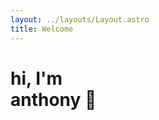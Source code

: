 ```yaml
---
layout: ../layouts/Layout.astro
title: Welcome
---
```

<!-- Markdown Preview - https://dillinger.io/ -->

<h1 className="mb-2 font-mono text-4xl text-gray-100 md:text-6xl">
    hi, I&apos;m <br className="block md:hidden" />
    <span className="relative">
        <span className="h-20 pt-2 overflow-x-hidden whitespace-nowrap text-brand-accent">
            anthony <span className="text-3xl md:text-5xl">👋</span>
        </span>
        <!-- Somehow we should grab the background color and update it here -->
        <span
            className="absolute -bottom-0 left-0 -top-1 inline-block bg-[#13151a] w-full animate-type will-change"
        >
            <span className="cursor"></span>
        </span>
    </span>
</h1>
